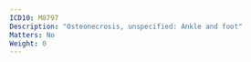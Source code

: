 ```yaml
---
ICD10: M8797
Description: "Osteonecrosis, unspecified: Ankle and foot"
Matters: No
Weight: 0
---
```


